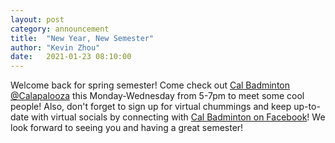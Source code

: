 ```yaml
---
layout: post
category: announcement
title:  "New Year, New Semester"
author: "Kevin Zhou"
date:   2021-01-23 08:10:00
---
```


Welcome back for spring semester! Come check out [Cal Badminton @Calapalooza](/images/flyer_spring_2021.jpg) this Monday-Wednesday from 5-7pm to meet some cool people! Also, don't forget to sign up for virtual chummings and keep up-to-date with virtual socials by connecting with [Cal Badminton on Facebook](https://www.facebook.com/calbadminton1/)! We look forward to seeing you and having a great semester!
